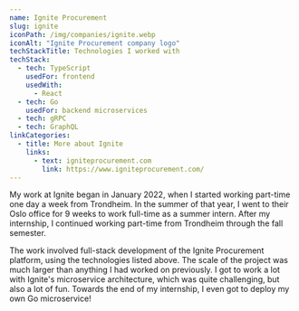 ```yaml
---
name: Ignite Procurement
slug: ignite
iconPath: /img/companies/ignite.webp
iconAlt: "Ignite Procurement company logo"
techStackTitle: Technologies I worked with
techStack:
  - tech: TypeScript
    usedFor: frontend
    usedWith:
      - React
  - tech: Go
    usedFor: backend microservices
  - tech: gRPC
  - tech: GraphQL
linkCategories:
  - title: More about Ignite
    links:
      - text: igniteprocurement.com
        link: https://www.igniteprocurement.com/
---
```


My work at Ignite began in January 2022, when I started working part-time one day a week from
Trondheim. In the summer of that year, I went to their Oslo office for 9 weeks to work full-time as
a summer intern. After my internship, I continued working part-time from Trondheim through the fall
semester.

The work involved full-stack development of the Ignite Procurement platform, using the technologies
listed above. The scale of the project was much larger than anything I had worked on previously. I
got to work a lot with Ignite's microservice architecture, which was quite challenging, but also a
lot of fun. Towards the end of my internship, I even got to deploy my own Go microservice!
